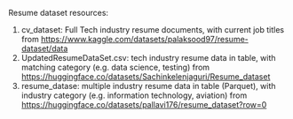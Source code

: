 Resume dataset resources:
1. cv_dataset: Full Tech industry resume documents, with current job titles from https://www.kaggle.com/datasets/palaksood97/resume-dataset/data
2. UpdatedResumeDataSet.csv: tech industry resume data in table, with matching category (e.g. data science, testing) from https://huggingface.co/datasets/Sachinkelenjaguri/Resume_dataset
3. resume_datase: multiple industry resume data in table (Parquet), with industry category (e.g. information technology, aviation) from https://huggingface.co/datasets/pallavi176/resume_dataset?row=0
